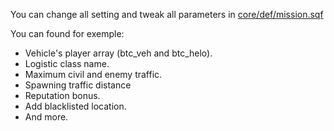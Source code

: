 You can change all setting and tweak all parameters in [core/def/mission.sqf](https://github.com/Vdauphin/HeartsAndMinds/blob/master/%3DBTC%3Dco%4030_Hearts_and_Minds.Altis/core/def/mission.sqf)

You can found for exemple:

- Vehicle's player array (btc_veh and btc_helo).
- Logistic class name.
- Maximum civil and enemy traffic.
- Spawning traffic distance
- Reputation bonus.
- Add blacklisted location.
- And more.